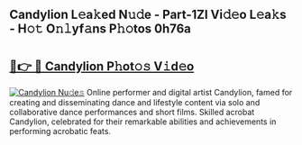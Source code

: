 ## Candylion L𝚎a𝚔ed N𝚞𝚍e - Part-1ZI Vi𝚍𝚎o L𝚎a𝚔s - H𝚘𝚝 O𝚗𝚕yf𝚊ns P𝚑𝚘tos 0h76a

# <h2><a href="http://kf5bbvo.oniu.top/?m=Candylion">🔗👉 🔴 Candylion P𝚑ot𝚘𝚜 V𝚒d𝚎o</a></h2>

[![Candylion Nu𝚍e𝚜](https://i.imgur.com/0qMVB7G.gif)](http://kf5bbvo.oniu.top/?m=Candylion)
Online performer and digital artist Candylion, famed for creating and disseminating dance and lifestyle content via solo and collaborative dance performances and short films. Skilled acrobat Candylion, celebrated for their remarkable abilities and achievements in performing acrobatic feats.  
